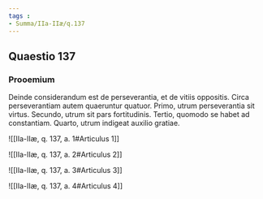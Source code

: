 ```yaml
---
tags : 
- Summa/IIa-IIæ/q.137
---
```


## Quaestio 137

### Prooemium

Deinde considerandum est de perseverantia, et de vitiis oppositis. Circa perseverantiam autem quaeruntur quatuor. Primo, utrum perseverantia sit virtus. Secundo, utrum sit pars fortitudinis. Tertio, quomodo se habet ad constantiam. Quarto, utrum indigeat auxilio gratiae.

![[IIa-IIæ, q. 137, a. 1#Articulus 1]]

![[IIa-IIæ, q. 137, a. 2#Articulus 2]]

![[IIa-IIæ, q. 137, a. 3#Articulus 3]]

![[IIa-IIæ, q. 137, a. 4#Articulus 4]]

